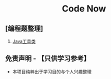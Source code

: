 <h1 align="center">Code Now</h1>


## [编程题整理]

1. [Java工具类](/codeNew/src/main/java/com/keith/utils)

## 免责声明 - 【只供学习参考】

* 本项目纯粹出于学习目的与个人兴趣整理

